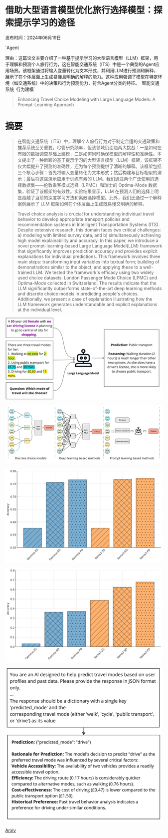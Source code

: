 # 借助大型语言模型优化旅行选择模型：探索提示学习的途径

发布时间：2024年06月19日

`Agent

理由：这篇论文主要介绍了一种基于提示学习的大型语言模型（LLM）框架，用于理解和预测个人旅行行为，这在智能交通系统（ITS）中是一个典型的Agent应用场景。该框架通过将输入变量转化为文本形式，并利用LLM进行预测和解释，展示了在个体层面上生成易懂且明确的解释的能力。这种应用强调了模型在特定环境（如交通系统）中的决策和行为预测能力，符合Agent分类的特征。` `智能交通系统` `行为建模`

> Enhancing Travel Choice Modeling with Large Language Models: A Prompt-Learning Approach

# 摘要

> 在智能交通系统（ITS）中，理解个人旅行行为对于制定合适的交通政策和推荐系统至关重要。尽管研究颇丰，但该领域仍面临两大挑战：一是如何在有限的数据调查基础上建模，二是如何同时确保模型的解释性和准确性。本文提出了一种新颖的基于提示学习的大型语言模型（LLM）框架，该框架不仅大幅提升了预测的准确性，还为每个预测提供了清晰的解释。该框架包括三个核心步骤：首先将输入变量转化为文本形式；然后构建与目标相似的演示；最后将这些演示应用于训练有素的 LLM。我们通过两个广泛使用的选择数据集——伦敦乘客模式选择（LPMC）和瑞士的 Optima-Mode 数据集，验证了该框架的有效性。实验结果显示，LLM 在预测人们的选择上明显超越了当前的深度学习方法和离散选择模型。此外，我们还通过一个解释案例展示了 LLM 框架如何在个体层面上生成既易懂又明确的解释。

> Travel choice analysis is crucial for understanding individual travel behavior to develop appropriate transport policies and recommendation systems in Intelligent Transportation Systems (ITS). Despite extensive research, this domain faces two critical challenges: a) modeling with limited survey data, and b) simultaneously achieving high model explainability and accuracy. In this paper, we introduce a novel prompt-learning-based Large Language Model(LLM) framework that significantly improves prediction accuracy and provides explicit explanations for individual predictions. This framework involves three main steps: transforming input variables into textual form; building of demonstrations similar to the object, and applying these to a well-trained LLM. We tested the framework's efficacy using two widely used choice datasets: London Passenger Mode Choice (LPMC) and Optima-Mode collected in Switzerland. The results indicate that the LLM significantly outperforms state-of-the-art deep learning methods and discrete choice models in predicting people's choices. Additionally, we present a case of explanation illustrating how the LLM framework generates understandable and explicit explanations at the individual level.

![借助大型语言模型优化旅行选择模型：探索提示学习的途径](../../../paper_images/2406.13558/LLM_for_choice_inferring.jpg)

![借助大型语言模型优化旅行选择模型：探索提示学习的途径](../../../paper_images/2406.13558/Comparison_of_3_methods.jpg)

![借助大型语言模型优化旅行选择模型：探索提示学习的途径](../../../paper_images/2406.13558/figure_LLM_comparison_LPMC.png)

![借助大型语言模型优化旅行选择模型：探索提示学习的途径](../../../paper_images/2406.13558/figure_LLM_comparison_Optima.png)

![借助大型语言模型优化旅行选择模型：探索提示学习的途径](../../../paper_images/2406.13558/LLM_for_choice_inferring2.jpg)

[Arxiv](https://arxiv.org/abs/2406.13558)